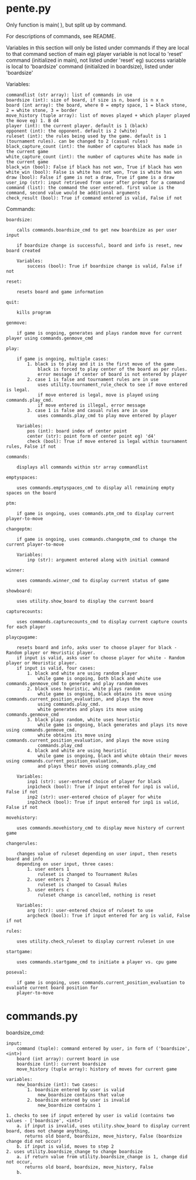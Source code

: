 # pente.py

Only function is main( ), but split up by command.

For descriptions of commands, see README.

Variables in this section will only be listed under commands if they are local to that command section of main
eg) player variable is not local to 'reset' command (initialized in main), not listed under 'reset'
eg) success variable is local to 'boardsize' command (initialized in boardsize), listed under 'boardsize'

Variables:

    commandlist (str array): list of commands in use
    boardsize (int): size of board, if size is n, board is n x n
    board (int array): the board, where 0 = empty space, 1 = black stone, 2 = white stone, 3 = border
    move_history (tuple array): list of moves played + which player played the move eg) 1. B d4
    player (int): the current player. default is 1 (black)
    opponent (int): the opponent. default is 2 (white)
    ruleset (int): the rules being used by the game. default is 1 (tournament rules). can be changed to 2 (casual rules)
    black_capture_count (int): the number of captures black has made in the current game
    white_capture_count (int): the number of captures white has made in the current game
    black_win (bool): False if black has not won, True if black has won
    white_win (bool): False is white has not won, True is white has won
    draw (bool): False if game is not a draw, True if game is a draw
    user_inp (str): input retrieved from user after prompt for a command
    command (list): the command the user entered. first value is the command, second value would be additional arguments
    check_result (bool): True if command entered is valid, False if not

Commands:

    boardsize:
    
        calls commands.boardsize_cmd to get new boardsize as per user input
        
        if boardsize change is successful, board and info is reset, new board created
        
        Variables:
            success (bool): True if boardsize change is valid, False if not
        
    reset:
        
        resets board and game information
        
    quit:
    
        kills program
        
    genmove:
    
        if game is ongoing, generates and plays random move for current player using commands.genmove_cmd
        
    play:
    
        if game is ongoing, multiple cases:
            1. black is to play and it is the first move of the game
                black is forced to play center of the board as per rules.
                error message if center of board is not entered by player
            2. case 1 is false and tournament rules are in use
                uses utility.tournament_rule_check to see if move entered is legal.
                if move entered is legal, move is played using commands.play_cmd.
                if move entered is illegal, error message
            3. case 1 is false and casual rules are in use
                uses commands.play_cmd to play move entered by player
                
        Variables:
            pos (int): board index of center point
            center (str): point form of center point eg) 'd4'
            check (bool): True if move entered is legal within tournament rules, False if not
    
    commands:
        
        displays all commands within str array commandlist
        
    emptyspaces:
    
        uses commands.emptyspaces_cmd to display all remaining empty spaces on the board
        
    ptm:
    
        if game is ongoing, uses commands.ptm_cmd to display current player-to-move
        
    changeptm:
    
        if game is ongoing, uses commands.changeptm_cmd to change the current player-to-move
        
        Variables:
            inp (str): argument entered along with initial command
            
    winner:
    
        uses commands.winner_cmd to display current status of game
        
    showboard:
    
        uses utility.show_board to display the current board
        
    capturecounts:
    
        uses commands.capturecounts_cmd to display current capture counts for each player
        
    playcpugame:
    
        resets board and info, asks user to choose player for black - Random player or Heuristic player.
        if input is valid, asks user to choose player for white - Random player or Heuristic player.
        if input is valid, four cases:
            1. black and white are using random player
                while game is ongoing, both black and white use commands.genmove_cmd to generate and play random moves
            2. black uses heuristic, white plays random
                while game is ongoing, black obtains its move using commands.current_position_evaluation, and plays the move
                using commands.play_cmd.
                white generates and plays its move using commands.genmove_cmd
            3. black plays random, white uses heuristic
                while game is ongoing, black generates and plays its move using commands.genmove_cmd.
                white obtains its move using commands.current_position_evaluation, and plays the move using
                commands.play_cmd
            4. black and white are using heuristic
                while game is ongoing, black and white obtain their moves using commands.current_position_evaluation,
                and plays their moves using commands.play_cmd
                
        Variables:
            inp1 (str): user-entered choice of player for black
            inp1check (bool): True if input entered for inp1 is valid, False if not
            inp2 (str): user-entered choice of player for white
            inp2check (bool): True if input entered for inp1 is valid, False if not
    
    movehistory:
        
        uses commands.movehistory_cmd to display move history of current game
        
    changerules:
    
        changes value of ruleset depending on user input, then resets board and info
        depending on user input, three cases:
            1. user enters 1
                ruleset is changed to Tournament Rules
            2. user enters 2
                ruleset is changed to Casual Rules
            3. user enters c
                ruleset change is cancelled, nothing is reset
        
        Variables:
            arg (str): user-entered choice of ruleset to use
            argcheck (bool): True if input entered for arg is valid, False if not
            
    rules:
    
        uses utility.check_ruleset to display current ruleset in use
        
    startgame:
    
        uses commands.startgame_cmd to initiate a player vs. cpu game
        
    poseval:
    
        if game is ongoing, uses commands.current_position_evaluation to evaluate current board position for
        player-to-move
        
# commands.py

boardsize_cmd:

    input:
        command (tuple): command entered by user, in form of ('boardsize', <int>)
        board (int array): current board in use
        boardsize (int): current boardsize
        move_history (tuple array): history of moves for current game
        
    variables:
        new_boardsize (int): two cases:
            1. boardsize entered by user is valid
                new_boardsize contains that value
            2. boardsize entered by user is invalid
                new_boardsize contains 1
                
    1. checks to see if input entered by user is valid (contains two values - ['boardsize', <int>]
        a. if input is invalid, uses utility.show_board to display current board, does not change anything,
           returns old board, boardsize, move_history, False (boardsize change did not occur)
        b. if input is valid, moves to step 2
    2. uses utility.boardsize_change to change boardsize
        a. if return value from utility.boardsize_change is 1, change did not occur,
           returns old board, boardsize, move_history, False
        b.
